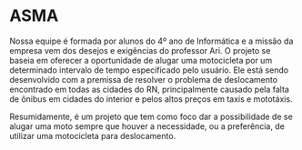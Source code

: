 # ASMA
Nossa equipe é formada por alunos do 4º ano de Informática e a missão da empresa vem dos desejos e exigências do professor Ari. O projeto se baseia em oferecer a oportunidade de alugar uma motocicleta por um determinado intervalo de tempo especificado pelo usuário. Ele está sendo desenvolvido com a premissa de resolver o problema de deslocamento encontrado em todas as cidades do RN, principalmente causado pela falta de ônibus em cidades do interior e pelos altos preços em taxis e mototáxis.

Resumidamente, é um projeto que tem como foco dar a possibilidade de se alugar uma moto sempre que houver a necessidade, ou a preferência, de utilizar uma motocicleta para deslocamento.
